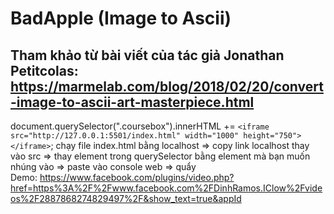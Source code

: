 # BadApple (Image to Ascii)

## Tham khảo từ bài viết của tác giả Jonathan Petitcolas: https://marmelab.com/blog/2018/02/20/convert-image-to-ascii-art-masterpiece.html
document.querySelector(".coursebox").innerHTML += `<iframe src="http://127.0.0.1:5501/index.html" width="1000" height="750"></iframe>`; 
chạy file index.html bằng localhost => copy link localhost thay vào src => thay element trong querySelector bằng element mà bạn muốn nhúng vào => paste vào console web => quẩy  
Demo: https://www.facebook.com/plugins/video.php?href=https%3A%2F%2Fwww.facebook.com%2FDinhRamos.IClow%2Fvideos%2F2887868274829497%2F&show_text=true&appId
